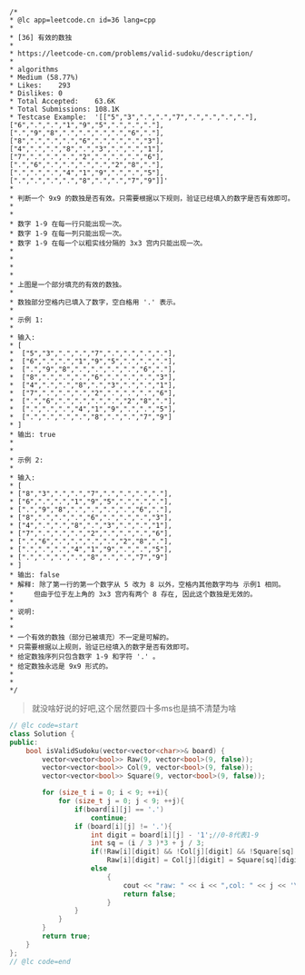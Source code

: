     /*
    * @lc app=leetcode.cn id=36 lang=cpp
    *
    * [36] 有效的数独
    *
    * https://leetcode-cn.com/problems/valid-sudoku/description/
    *
    * algorithms
    * Medium (58.77%)
    * Likes:    293
    * Dislikes: 0
    * Total Accepted:    63.6K
    * Total Submissions: 108.1K
    * Testcase Example:  '[["5","3",".",".","7",".",".",".","."],["6",".",".","1","9","5",".",".","."],[".","9","8",".",".",".",".","6","."],["8",".",".",".","6",".",".",".","3"],["4",".",".","8",".","3",".",".","1"],["7",".",".",".","2",".",".",".","6"],[".","6",".",".",".",".","2","8","."],[".",".",".","4","1","9",".",".","5"],[".",".",".",".","8",".",".","7","9"]]'
    *
    * 判断一个 9x9 的数独是否有效。只需要根据以下规则，验证已经填入的数字是否有效即可。
    * 
    * 
    * 数字 1-9 在每一行只能出现一次。
    * 数字 1-9 在每一列只能出现一次。
    * 数字 1-9 在每一个以粗实线分隔的 3x3 宫内只能出现一次。
    * 
    * 
    * 
    * 
    * 上图是一个部分填充的有效的数独。
    * 
    * 数独部分空格内已填入了数字，空白格用 '.' 表示。
    * 
    * 示例 1:
    * 
    * 输入:
    * [
    * ⁠ ["5","3",".",".","7",".",".",".","."],
    * ⁠ ["6",".",".","1","9","5",".",".","."],
    * ⁠ [".","9","8",".",".",".",".","6","."],
    * ⁠ ["8",".",".",".","6",".",".",".","3"],
    * ⁠ ["4",".",".","8",".","3",".",".","1"],
    * ⁠ ["7",".",".",".","2",".",".",".","6"],
    * ⁠ [".","6",".",".",".",".","2","8","."],
    * ⁠ [".",".",".","4","1","9",".",".","5"],
    * ⁠ [".",".",".",".","8",".",".","7","9"]
    * ]
    * 输出: true
    * 
    * 
    * 示例 2:
    * 
    * 输入:
    * [
    * ["8","3",".",".","7",".",".",".","."],
    * ["6",".",".","1","9","5",".",".","."],
    * [".","9","8",".",".",".",".","6","."],
    * ["8",".",".",".","6",".",".",".","3"],
    * ["4",".",".","8",".","3",".",".","1"],
    * ["7",".",".",".","2",".",".",".","6"],
    * [".","6",".",".",".",".","2","8","."],
    * [".",".",".","4","1","9",".",".","5"],
    * [".",".",".",".","8",".",".","7","9"]
    * ]
    * 输出: false
    * 解释: 除了第一行的第一个数字从 5 改为 8 以外，空格内其他数字均与 示例1 相同。
    * ⁠    但由于位于左上角的 3x3 宫内有两个 8 存在, 因此这个数独是无效的。
    * 
    * 说明:
    * 
    * 
    * 一个有效的数独（部分已被填充）不一定是可解的。
    * 只需要根据以上规则，验证已经填入的数字是否有效即可。
    * 给定数独序列只包含数字 1-9 和字符 '.' 。
    * 给定数独永远是 9x9 形式的。
    * 
    * 
    */


> 就没啥好说的好吧,这个居然要四十多ms也是搞不清楚为啥


```C++
// @lc code=start
class Solution {
public:
    bool isValidSudoku(vector<vector<char>>& board) {
        vector<vector<bool>> Raw(9, vector<bool>(9, false));
        vector<vector<bool>> Col(9, vector<bool>(9, false));
        vector<vector<bool>> Square(9, vector<bool>(9, false));

        for (size_t i = 0; i < 9; ++i){
            for (size_t j = 0; j < 9; ++j){
                if(board[i][j] == '.')
                    continue;
                if (board[i][j] != '.'){
                    int digit = board[i][j] - '1';//0-8代表1-9
                    int sq = (i / 3 )*3 + j / 3;
                    if(!Raw[i][digit] && !Col[j][digit] && !Square[sq][digit])
                        Raw[i][digit] = Col[j][digit] = Square[sq][digit] = true;
                    else
                        {
                            cout << "raw: " << i << ",col: " << j << '\n';
                            return false;
                        }
                }
            }
        }
        return true;
    }
};
// @lc code=end

```